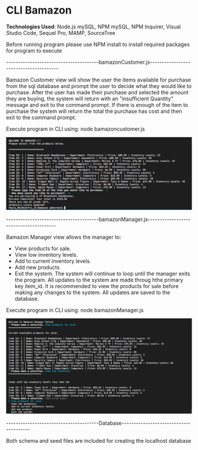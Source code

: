 # CLI Bamazon

<b>Technologies Used</b>: Node.js mySQL, NPM mySQL, NPM Inquirer, Visual Studio Code, Sequel Pro, MAMP, SourceTree

Before running program please use NPM install to install required packages for program to execute

---------------------------------------bamazonCustomer.js---------------------------------------

Bamazon Customer view will show the user the items available for purchase from the sql database and prompt the user to decide what they would like to purchase. After the user has made their purchase and selected the amount they are buying, the system will return with an "insufficient Quantity" message and exit to the command prompt. If there is enough of the item to purchase the system will return the total the purchase has cost and then exit to the command prompt. 

Execute program in CLI using: node bamazoncustomer.js

![alt text](https://github.com/pmherman/Bamazon/blob/master/bamazonCustomer.png)

---------------------------------------bamazonManager.js---------------------------------------

Bamazon Manager view allows the manager to:
  - View products for sale.
  - View low inventory levels.
  - Add to current inventory levels.
  - Add new products
  - Exit the system.
The system will continue to loop until the manager exits the program. All updates to the system are made throug hthe primary key item_id. It is recommended to view the products for sale before making any changes to the system. All updates are saved to the database.

Execute program in CLI using: node bamazonManager.js

![alt text](https://github.com/pmherman/Bamazon/blob/master/bamazonManager.png)

---------------------------------------Database---------------------------------------

Both schema and seed files are included for creating the localhost database
